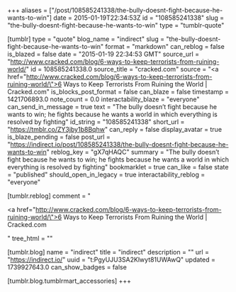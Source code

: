 +++
aliases = ["/post/108585241338/the-bully-doesnt-fight-because-he-wants-to-win"]
date = 2015-01-19T22:34:53Z
id = "108585241338"
slug = "the-bully-doesnt-fight-because-he-wants-to-win"
type = "tumblr-quote"

[tumblr]
type = "quote"
blog_name = "indirect"
slug = "the-bully-doesnt-fight-because-he-wants-to-win"
format = "markdown"
can_reblog = false
is_blazed = false
date = "2015-01-19 22:34:53 GMT"
source_url = "http://www.cracked.com/blog/6-ways-to-keep-terrorists-from-ruining-world/"
id = 108585241338.0
source_title = "cracked.com"
source = "<a href=\"http://www.cracked.com/blog/6-ways-to-keep-terrorists-from-ruining-world/\">6 Ways to Keep Terrorists From Ruining the World | Cracked.com</a>"
is_blocks_post_format = false
can_blaze = false
timestamp = 1421706893.0
note_count = 0.0
interactability_blaze = "everyone"
can_send_in_message = true
text = "The bully doesn&rsquo;t fight because he wants to win; he fights because he wants a world in which everything is resolved by fighting"
id_string = "108585241338"
short_url = "https://tmblr.co/ZY3jby1b8Bqhw"
can_reply = false
display_avatar = true
is_blaze_pending = false
post_url = "https://indirect.io/post/108585241338/the-bully-doesnt-fight-because-he-wants-to-win"
reblog_key = "gX7qHAQC"
summary = "The bully doesn’t fight because he wants to win; he fights because he wants a world in which everything is resolved by fighting"
bookmarklet = true
can_like = false
state = "published"
should_open_in_legacy = true
interactability_reblog = "everyone"

[tumblr.reblog]
comment = "<p><a href=\"http://www.cracked.com/blog/6-ways-to-keep-terrorists-from-ruining-world/\">6 Ways to Keep Terrorists From Ruining the World | Cracked.com</a></p>"
tree_html = ""

[tumblr.blog]
name = "indirect"
title = "indirect"
description = ""
url = "https://indirect.io/"
uuid = "t:PgyUJU3SA2Klwyt81UWAwQ"
updated = 1739927643.0
can_show_badges = false

[tumblr.blog.tumblrmart_accessories]
+++
